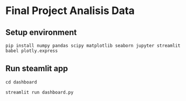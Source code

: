 # Final Project Analisis Data

## Setup environment
```
pip install numpy pandas scipy matplotlib seaborn jupyter streamlit babel plotly.express
```

## Run steamlit app
```
cd dashboard
```
```
streamlit run dashboard.py
```
